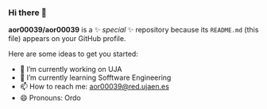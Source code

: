 ### Hi there 👋


**aor00039/aor00039** is a ✨ _special_ ✨ repository because its `README.md` (this file) appears on your GitHub profile.

Here are some ideas to get you started:

- 🔭 I’m currently working on UJA 
- 🌱 I’m currently learning Sofftware Engineering
- 📫 How to reach me: aor00039@red.ujaen.es
- 😄 Pronouns: Ordo



